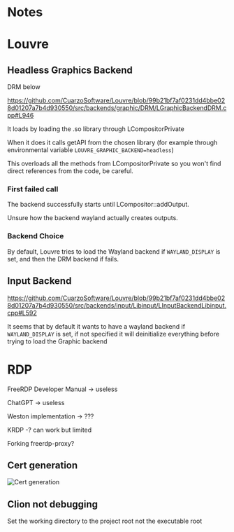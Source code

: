 # Notes

# Louvre

## Headless Graphics Backend

DRM below

https://github.com/CuarzoSoftware/Louvre/blob/99b21bf7af0231dd4bbe028d01207a7b4d930550/src/backends/graphic/DRM/LGraphicBackendDRM.cpp#L946

It loads by loading the .so library through LCompositorPrivate

When it does it calls getAPI from the chosen library (for example through environmental variable `LOUVRE_GRAPHIC_BACKEND=headless`)

This overloads all the methods from LCompositorPrivate so you won't find direct references from the code, be careful.

### First failed call

The backend successfully starts until LCompositor::addOutput.

Unsure how the backend wayland actually creates outputs.

### Backend Choice

By default, Louvre tries to load the Wayland backend if `WAYLAND_DISPLAY` is set, and then the DRM backend if fails.

## Input Backend

https://github.com/CuarzoSoftware/Louvre/blob/99b21bf7af0231dd4bbe028d01207a7b4d930550/src/backends/input/Libinput/LInputBackendLibinput.cpp#L592

It seems that by default it wants to have a wayland backend if `WAYLAND_DISPLAY` is set, if not specified it will deinitialize everything before trying to load the Graphic backend

# RDP

FreeRDP Developer Manual -> useless

ChatGPT -> useless

Weston implementation -> ???

KRDP -? can work but limited

Forking freerdp-proxy?

## Cert generation

![Cert generation](https://docs.redhat.com/en/documentation/red_hat_enterprise_linux/8/html/securing_networks/creating-and-managing-tls-keys-and-certificates_securing-networks#creating-a-private-key-and-a-csr-for-a-tls-server-certificate-using-openssl_creating-and-managing-tls-keys-and-certificates`)

## Clion not debugging

Set the working directory to the project root not the executable root
